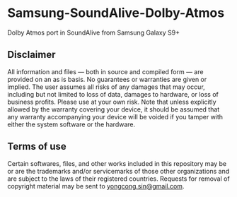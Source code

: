 # Samsung-SoundAlive-Dolby-Atmos
Dolby Atmos port in SoundAlive from Samsung Galaxy S9+

## Disclaimer
All information and files — both in source and compiled form — are provided on an as is basis. No guarantees or warranties are given or implied. The user assumes all risks of any damages that may occur, including but not limited to loss of data, damages to hardware, or loss of business profits. Please use at your own risk. Note that unless explicitly allowed by the warranty covering your device, it should be assumed that any warranty accompanying your device will be voided if you tamper with either the system software or the hardware.

## Terms of use
Certain softwares, files, and other works included in this repository may be or are the trademarks and/or servicemarks of those other organizations and are subject to the laws of their registered countries. Requests for removal of copyright material may be sent to yongcong.sin@gmail.com.
